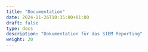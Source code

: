 ```yaml
---
title: "Documentation"
date: 2024-11-26T10:35:00+01:00
draft: false
type: docs
description: "Dokumentation für das SIEM Reporting"
weight: 20
---
```


